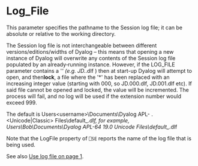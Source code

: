 # Log_File

This parameter specifies the pathname to the Session log file; it can be absolute or relative to the working directory.

The Session log file is not interchangeable between different versions/editions/widths of Dyalog – this means that opening a new instance of Dyalog will overwrite any contents of the Session log file populated by an already‑running instance. However, if the LOG_FILE parameter contains a '*' (e.g. JD.*.dlf ) then at start-up Dyalog will attempt to open, and then**lock**, a file where the '*' has been replaced with an increasing integer value (starting with 000, so JD.000.dlf, JD.001.dlf etc). If said file cannot be opened and locked, the value will be incremented. The process will fail, and no log will be used if the extension number would exceed 999.

The default is Users\<username>\Documents\Dyalog APL-<bits> <DyalogMajor>.<DyalogMinor> <Unicode|Classic> Files\default_*.dlf, for example, Users\Bob\Documents\Dyalog APL-64 19.0 Unicode Files\default_*.dlf

Note that the LogFile property of `⎕SE` reports the name of the log file that is being used.

See also [Use log file on page 1](../../The%20APL%20Environment/Configuration%20Dialog%20Session%20Tab.htm#Log_File).

